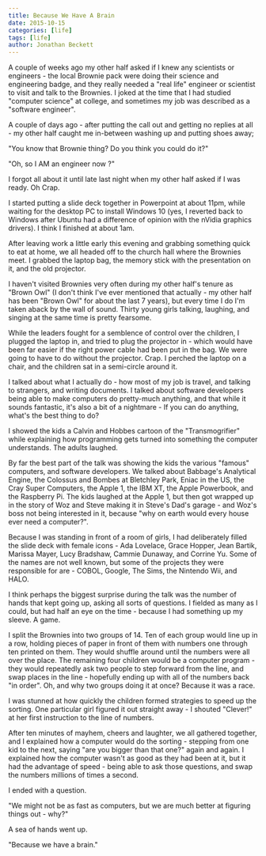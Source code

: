 ```yaml
---
title: Because We Have A Brain
date: 2015-10-15
categories: [life]
tags: [life]
author: Jonathan Beckett
---
```


A couple of weeks ago my other half asked if I knew any scientists or engineers - the local Brownie pack were doing their science and engineering badge, and they really needed a "real life" engineer or scientist to visit and talk to the Brownies. I joked at the time that I had studied "computer science" at college, and sometimes my job was described as a "software engineer".

A couple of days ago - after putting the call out and getting no replies at all - my other half caught me in-between washing up and putting shoes away;

"You know that Brownie thing? Do you think you could do it?"

"Oh, so I AM an engineer now ?"

I forgot all about it until late last night when my other half asked if I was ready. Oh Crap.

I started putting a slide deck together in Powerpoint at about 11pm, while waiting for the desktop PC to install Windows 10 (yes, I reverted back to Windows after Ubuntu had a difference of opinion with the nVidia graphics drivers). I think I finished at about 1am.

After leaving work a little early this evening and grabbing something quick to eat at home, we all headed off to the church hall where the Brownies meet. I grabbed the laptop bag, the memory stick with the presentation on it, and the old projector.

I haven't visited Brownies very often during my other half's tenure as "Brown Owl" (I don't think I've ever mentioned that actually - my other half has been "Brown Owl" for about the last 7 years), but every time I do I'm taken aback by the wall of sound. Thirty young girls talking, laughing, and singing at the same time is pretty fearsome.

While the leaders fought for a semblence of control over the children, I plugged the laptop in, and tried to plug the projector in - which would have been far easier if the right power cable had been put in the bag. We were going to have to do without the projector. Crap. I perched the laptop on a chair, and the children sat in a semi-circle around it.

I talked about what I actually do - how most of my job is travel, and talking to strangers, and writing documents. I talked about software developers being able to make computers do pretty-much anything, and that while it sounds fantastic, it's also a bit of a nightmare - If you can do anything, what's the best thing to do?

I showed the kids a Calvin and Hobbes cartoon of the "Transmogrifier" while explaining how programming gets turned into something the computer understands. The adults laughed.

By far the best part of the talk was showing the kids the various "famous" computers, and software developers. We talked about Babbage's Analytical Engine, the Colossus and Bombes at Bletchley Park, Eniac in the US, the Cray Super Computers, the Apple 1, the IBM XT, the Apple Powerbook, and the Raspberry Pi. The kids laughed at the Apple 1, but then got wrapped up in the story of Woz and Steve making it in Steve's Dad's garage - and Woz's boss not being interested in it, because "why on earth would every house ever need a computer?".

Because I was standing in front of a room of girls, I had deliberately filled the slide deck with female icons - Ada Lovelace, Grace Hopper, Jean Bartik, Marissa Mayer, Lucy Bradshaw, Cammie Dunaway, and Corrine Yu. Some of the names are not well known, but some of the projects they were responsible for are - COBOL, Google, The Sims, the Nintendo Wii, and HALO.

I think perhaps the biggest surprise during the talk was the number of hands that kept going up, asking all sorts of questions. I fielded as many as I could, but had half an eye on the time - because I had something up my sleeve. A game.

I split the Brownies into two groups of 14. Ten of each group would line up in a row, holding pieces of paper in front of them with numbers one through ten printed on them. They would shuffle around until the numbers were all over the place. The remaining four children would be a computer program - they would repeatedly ask two people to step forward from the line, and swap places in the line - hopefully ending up with all of the numbers back "in order". Oh, and why two groups doing it at once? Because it was a race.

I was stunned at how quickly the children formed strategies to speed up the sorting. One particular girl figured it out straight away - I shouted "Clever!" at her first instruction to the line of numbers.

After ten minutes of mayhem, cheers and laughter, we all gathered together, and I explained how a computer would do the sorting - stepping from one kid to the next, saying "are you bigger than that one?" again and again. I explained how the computer wasn't as good as they had been at it, but it had the advantage of speed - being able to ask those questions, and swap the numbers millions of times a second.

I ended with a question.

"We might not be as fast as computers, but we are much better at figuring things out - why?"

A sea of hands went up.

"Because we have a brain."